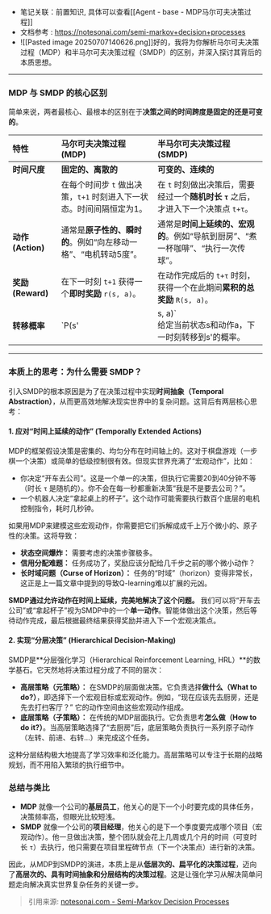 * 笔记关联：前置知识, 具体可以查看[[Agent - base - MDP马尔可夫决策过程]]
* 文档参考 : https://notesonai.com/semi-markov+decision+processes
* ![[Pasted image 20250707140626.png]]好的，我将为你解析马尔可夫决策过程（MDP）和半马尔可夫决策过程（SMDP）的区别，并深入探讨其背后的本质思想。

---

### MDP 与 SMDP 的核心区别

简单来说，两者最核心、最根本的区别在于**决策之间的时间跨度是固定的还是可变的**。

| 特性 | **马尔可夫决策过程 (MDP)** | **半马尔可夫决策过程 (SMDP)** |
| :--- | :--- | :--- |
| **时间尺度** | **固定的、离散的** | **可变的、连续的** |
| | 在每个时间步 `t` 做出决策，`t+1` 时刻进入下一状态。时间间隔恒定为1。 | 在 `t` 时刻做出决策后，需要经过一个**随机时长 `τ`** 之后，才进入下一个决策点 `t+τ`。 |
| **动作 (Action)** | 通常是**原子性的、瞬时的**。例如“向左移动一格”、“电机转动5度”。 | 通常是**时间上延续的、宏观的**。例如“导航到厨房”、“煮一杯咖啡”、“执行一次传球”。 |
| **奖励 (Reward)** | 在下一时刻 `t+1` 获得一个**即时奖励** `r(s, a)`。 | 在动作完成后的 `t+τ` 时刻，获得一个在此期间**累积的总奖励** `R(s, a)`。 |
| **转移概率** | `P(s' | s, a)` <br>给定当前状态s和动作a，下一时刻转移到s'的概率。 | `P(s', τ | s, a)` <br>给定当前状态s和动作a，经过**时长τ**后转移到s'的联合概率。 |

---

### 本质上的思考：为什么需要 SMDP？

引入SMDP的根本原因是为了在决策过程中实现**时间抽象（Temporal Abstraction）**，从而更高效地解决现实世界中的复杂问题。这背后有两层核心思考：

#### 1. 应对“时间上延续的动作” (Temporally Extended Actions)

MDP的框架假设决策是密集的、均匀分布在时间轴上的。这对于棋盘游戏（一步棋一个决策）或简单的低级控制很有效。但现实世界充满了“宏观动作”，比如：
-   你决定“开车去公司”。这是一个单一的决策，但执行它需要20到40分钟不等（时长 `τ` 是随机的）。你不会在每一秒都重新决策“我是不是要去公司？”。
-   一个机器人决定“拿起桌上的杯子”。这个动作可能需要执行数百个底层的电机控制指令，耗时几秒钟。

如果用MDP来建模这些宏观动作，你需要把它们拆解成成千上万个微小的、原子性的决策。这将导致：
-   **状态空间爆炸：** 需要考虑的决策步骤极多。
-   **信用分配难题：** 任务成功了，奖励应该分配给几千步之前的哪个微小动作？
-   **长时域问题（Curse of Horizon）：** 任务的“时域”（horizon）变得非常长，这正是上一篇文章中提到的导致Q-learning难以扩展的元凶。

**SMDP通过允许动作在时间上延续，完美地解决了这个问题。** 我们可以将“开车去公司”或“拿起杯子”视为SMDP中的一个**单一动作**。智能体做出这个决策，然后等待动作完成，最后根据最终结果获得奖励并进入下一个宏观决策点。

#### 2. 实现“分层决策” (Hierarchical Decision-Making)

SMDP是**分层强化学习（Hierarchical Reinforcement Learning, HRL）**的数学基石。它天然地将决策过程分成了不同的层次：
-   **高层策略（元策略）：** 在SMDP的层面做决策。它负责选择**做什么（What to do?）**，即选择下一个宏观目标或宏观动作。例如，“现在应该先去厨房，还是先去打扫客厅？” 它的动作空间由这些宏观动作组成。
-   **底层策略（子策略）：** 在传统的MDP层面执行。它负责思考**怎么做（How to do it?）**。当高层策略选择了“去厨房”后，底层策略负责执行一系列原子动作（左转、前进、右转...）来完成这个任务。

这种分层结构极大地提高了学习效率和泛化能力。高层策略可以专注于长期的战略规划，而不用陷入繁琐的执行细节中。

### 总结与类比

-   **MDP** 就像一个公司的**基层员工**，他关心的是下一个小时要完成的具体任务，决策频率高，但眼光比较短浅。
-   **SMDP** 就像一个公司的**项目经理**，他关心的是下一个季度要完成哪个项目（宏观动作）。他一旦做出决策，整个团队就会花上几周或几个月的时间（可变时长 `τ`）去执行，他只需要在项目里程碑节点（下一个决策点）进行新的决策。

因此，从MDP到SMDP的演进，本质上是从**低层次的、扁平化的决策过程**，迈向了**高层次的、具有时间抽象和分层结构的决策过程**。这是让强化学习从解决简单问题走向解决真实世界复杂任务的关键一步。

> 引用来源: [notesonai.com - Semi-Markov Decision Processes](https://notesonai.com/semi-markov+decision+processes)